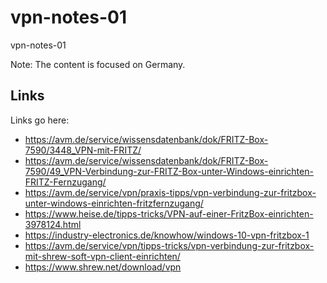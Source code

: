 # vpn-notes-01
vpn-notes-01

Note: The content is focused on Germany.

## Links
Links go here:
- https://avm.de/service/wissensdatenbank/dok/FRITZ-Box-7590/3448_VPN-mit-FRITZ/
- https://avm.de/service/wissensdatenbank/dok/FRITZ-Box-7590/49_VPN-Verbindung-zur-FRITZ-Box-unter-Windows-einrichten-FRITZ-Fernzugang/
- https://avm.de/service/vpn/praxis-tipps/vpn-verbindung-zur-fritzbox-unter-windows-einrichten-fritzfernzugang/
- https://www.heise.de/tipps-tricks/VPN-auf-einer-FritzBox-einrichten-3978124.html
- https://industry-electronics.de/knowhow/windows-10-vpn-fritzbox-1
- https://avm.de/service/vpn/tipps-tricks/vpn-verbindung-zur-fritzbox-mit-shrew-soft-vpn-client-einrichten/
- https://www.shrew.net/download/vpn

